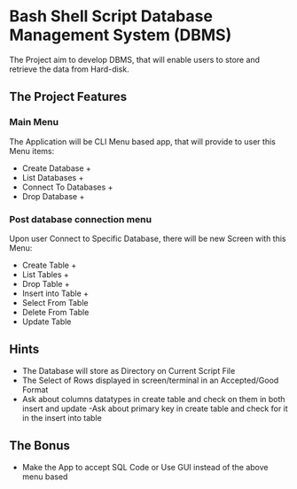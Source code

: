 # Bash Shell Script Database Management System (DBMS)

The Project aim to develop DBMS, that will enable users to store and retrieve the data from Hard-disk.

## The Project Features

### Main Menu

The Application will be CLI Menu based app, that will provide to user this Menu items:

- Create Database +
- List Databases +
- Connect To Databases +
- Drop Database +

### Post database connection menu

Upon user Connect to Specific Database, there will be new Screen with this Menu:

- Create Table +
- List Tables +
- Drop Table +
- Insert into Table +
- Select From Table
- Delete From Table
- Update Table

## Hints

- The Database will store as Directory on Current Script File
- The Select of Rows displayed in screen/terminal in an Accepted/Good Format
- Ask about columns datatypes in create table and check on them in both insert and update
  -Ask about primary key in create table and check for it in the insert into table

## The Bonus

- Make the App to accept SQL Code or Use GUI instead of the above menu based
